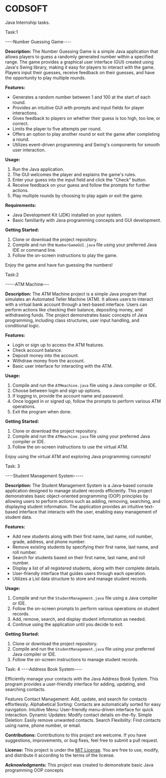 # CODSOFT
 Java Internship tasks.

Task:1

----Number Guessing Game----

**Description:**
The Number Guessing Game is a simple Java application that allows players to guess a randomly generated number within a specified range. The game provides a graphical user interface (GUI) created using Java's Swing library, making it easy for players to interact with the game. Players input their guesses, receive feedback on their guesses, and have the opportunity to play multiple rounds.

**Features:**
- Generates a random number between 1 and 100 at the start of each round.
- Provides an intuitive GUI with prompts and input fields for player interactions.
- Gives feedback to players on whether their guess is too high, too low, or correct.
- Limits the player to five attempts per round.
- Offers an option to play another round or exit the game after completing a round.
- Utilizes event-driven programming and Swing's components for smooth user interaction.

**Usage:**
1. Run the Java application.
2. The GUI welcomes the player and explains the game's rules.
3. Enter your guess into the input field and click the "Check" button.
4. Receive feedback on your guess and follow the prompts for further actions.
5. Play multiple rounds by choosing to play again or exit the game.

**Requirements:**
- Java Development Kit (JDK) installed on your system.
- Basic familiarity with Java programming concepts and GUI development.

**Getting Started:**
1. Clone or download the project repository.
2. Compile and run the `NumberGameGUI.java` file using your preferred Java IDE or command line.
3. Follow the on-screen instructions to play the game.


Enjoy the game and have fun guessing the numbers!


Task:2

-----ATM Machine---

**Description:**
The ATM Machine project is a simple Java program that simulates an Automated Teller Machine (ATM). It allows users to interact with a virtual bank account through a text-based interface. Users can perform actions like checking their balance, depositing money, and withdrawing funds. The project demonstrates basic concepts of Java programming, including class structures, user input handling, and conditional logic.

**Features:**
- Login or sign up to access the ATM features.
- Check account balance.
- Deposit money into the account.
- Withdraw money from the account.
- Basic user interface for interacting with the ATM.

**Usage:**
1. Compile and run the `ATMmachine.java` file using a Java compiler or IDE.
2. Choose between login and sign up options.
3. If logging in, provide the account name and password.
4. Once logged in or signed up, follow the prompts to perform various ATM operations.
5. Exit the program when done.

**Getting Started:**
1. Clone or download the project repository.
2. Compile and run the `ATMmachine.java` file using your preferred Java compiler or IDE.
3. Follow the on-screen instructions to use the virtual ATM.

Enjoy using the virtual ATM and exploring Java programming concepts!

Task: 3


----Student Management System-----

**Description:**
The Student Management System is a Java-based console application designed to manage student records efficiently. This project demonstrates basic object-oriented programming (OOP) principles by allowing users to perform actions such as adding, removing, searching, and displaying student information. The application provides an intuitive text-based interface that interacts with the user, enabling easy management of student data.

**Features:**
- Add new students along with their first name, last name, roll number, grade, address, and phone number.
- Remove existing students by specifying their first name, last name, and roll number.
- Search for students based on their first name, last name, and roll number.
- Display a list of all registered students, along with their complete details.
- User-friendly interface that guides users through each operation.
- Utilizes a List data structure to store and manage student records.

**Usage:**
1. Compile and run the `StudentManagement.java` file using a Java compiler or IDE.
2. Follow the on-screen prompts to perform various operations on student records.
3. Add, remove, search, and display student information as needed.
4. Continue using the application until you decide to exit.

**Getting Started:**
1. Clone or download the project repository.
2. Compile and run the `StudentManagement.java` file using your preferred Java compiler or IDE.
3. Follow the on-screen instructions to manage student records.

Task: 4
----Address Book System----

Efficiently manage your contacts with the Java Address Book System. This program provides a user-friendly interface for adding, updating, and searching contacts.

Features
Contact Management: Add, update, and search for contacts effortlessly.
Alphabetical Sorting: Contacts are automatically sorted for easy navigation.
Intuitive Menu: User-friendly menu-driven interface for quick interaction.
Dynamic Updates: Modify contact details on-the-fly.
Simple Deletion: Easily remove unwanted contacts.
Search Flexibility: Find contacts using name, phone number, or email.



**Contributions:**
Contributions to this project are welcome. If you have suggestions, improvements, or bug fixes, feel free to submit a pull request.

**License:**
This project is under the [MIT License](LICENSE). You are free to use, modify, and distribute it according to the terms of the license.

**Acknowledgments:**
This project was created to demonstrate basic Java programming OOP concepts
